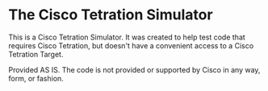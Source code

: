 # The Cisco Tetration Simulator

This is a Cisco Tetration Simulator.
It was created to help test code that requires Cisco Tetration, but doesn't have a convenient access to a Cisco Tetration Target.

Provided AS IS.
The code is not provided or supported by Cisco in any way, form, or fashion.
  
